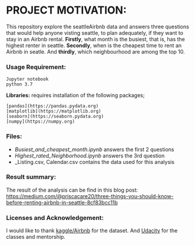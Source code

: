 # PROJECT MOTIVATION:
This repository explore the seattleAirbnb data and answers three questions that would help anyone visting seattle, to plan adequately, if they want to stay in an Airbnb rental.
**Firstly**, what month is the busiest, that is, has the highest renter in seattle.
**Secondly**, when is the cheapest time to rent an Airbnb in seatle.
And **thirdly**, which neighbourhood are among the top 10.


### Usage Requirement:
	Jupyter notebook
	python 3.7

**Libraries:** requires installation of the following packages;

	[pandas](https://pandas.pydata.org)
	[matplotlib](https://matplotlib.org)
	[seaborn](https://seaborn.pydata.org)
	[numpy](https://numpy.org)


### Files:
* _Busiest_and_cheapest_month.ipynb_ answers the first 2 questions
* _Highest_rated_Neighborhood.ipynb_ answers the 3rd question
* _Listing.csv, Calendar.csv contains the data used for this analysis


### Result summary:
The result of the analysis can be find in this blog post: https://medium.com/@priscacare20/three-things-you-should-know-before-renting-airbnb-in-seattle-8cf83bcc11b

### Licenses and Acknowledgement:
I would like to thank [kaggle/Airbnb](https://www.kaggle.com/airbnb/seattle) for the dataset. And [Udacity](https://learning.udacity.com/be-in-demand-2019/?utm_source=bing&utm_medium=ads&utm_campaign=234836845&utm_term=1304020959715992&device=c&msclkid=1c9ec70f92251f22b5809850ff7f4b0a) for the classes and mentorship.


